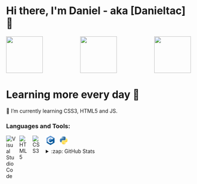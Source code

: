 # Hi there, I'm Daniel - aka [Danieltac] 👋


<img align="left" width="100" height="100" src="https://media.tenor.com/ezk10TtQiCUAAAAi/club-penguin-club-penguin-dance.gif">

<img align="right" width="100" height="100" src="https://media.tenor.com/ezk10TtQiCUAAAAi/club-penguin-club-penguin-dance.gif">

<p align="center">
  <img width="100" height="100" src="https://media.tenor.com/7NWxZ6tURaQAAAAi/joeyfromschool-swag.gif">
</p>

# Learning more every day 🍃

🌱 I’m currently learning CSS3, HTML5 and JS.

### Languages and Tools:

<img align="left" alt="Visual Studio Code" width="26px" src="https://cdn.jsdelivr.net/gh/devicons/devicon/icons/vscode/vscode-original.svg" style="padding-right:10px;" />
<img align="left" alt="HTML5" width="26px" src="https://cdn.jsdelivr.net/gh/devicons/devicon/icons/html5/html5-original.svg" style="padding-right:10px;" />
<img align="left" alt="CSS3" width="26px" src="https://cdn.jsdelivr.net/gh/devicons/devicon/icons/css3/css3-original.svg" style="padding-right:10px;" />
<img align="left" alt="C" width="26px" src="https://raw.githubusercontent.com/devicons/devicon/1119b9f84c0290e0f0b38982099a2bd027a48bf1/icons/c/c-original.svg" style="padding-right:10px;" />
<img align="left" alt="PYTHON" width="26px" src="https://raw.githubusercontent.com/devicons/devicon/1119b9f84c0290e0f0b38982099a2bd027a48bf1/icons/python/python-original.svg" style="padding-right:10px;" />

<br/>
<br/>

<details>
  <summary>:zap: GitHub Stats</summary>

  <img align="left" alt="danieltac's GitHub Stats" src="https://github-readme-stats.vercel.app/api?username=danieltac&show_icons=true&hide_border=false&title_color=ff652f&icon_color=FFE400&bg_color=09131B&text_color=ffffff&border_color=0c1a25" />

</details>

<!--
**danieltac/danieltac** is a ✨ _special_ ✨ repository because its `README.md` (this file) appears on your GitHub profile.

Here are some ideas to get you started:

- 🔭 I’m currently working on ...
- 🌱 I’m currently learning ...
- 👯 I’m looking to collaborate on ...
- 🤔 I’m looking for help with ...
- 💬 Ask me about ...
- 📫 How to reach me: ...
- 😄 Pronouns: ...
- ⚡ Fun fact: ...
-->
